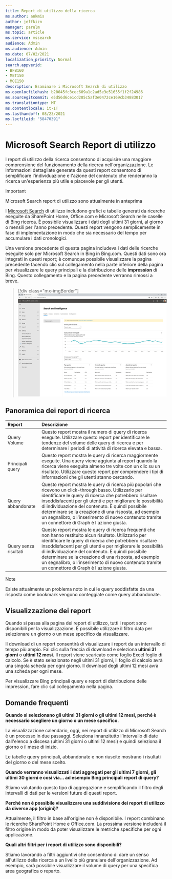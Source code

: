 ```yaml
---
title: Report di utilizzo della ricerca
ms.author: ankmis
author: jeffkizn
manager: parulm
ms.topic: article
ms.service: mssearch
audience: Admin
ms.audience: Admin
ms.date: 07/02/2021
localization_priority: Normal
search.appverid:
- BFB160
- MET150
- MOE150
description: Esaminare i Microsoft Search di utilizzo
ms.openlocfilehash: b20045fc3cec609a1c2ad5e3e51655f1f2f24986
ms.sourcegitcommit: e5d56d6ce1cd285c5af3e0472ce169cb34883017
ms.translationtype: MT
ms.contentlocale: it-IT
ms.lasthandoff: 08/23/2021
ms.locfileid: "58470391"
---
```

# <a name="microsoft-search-usage-reports"></a>Microsoft Search Report di utilizzo

I report di utilizzo della ricerca consentono di acquisire una maggiore comprensione del funzionamento della ricerca nell'organizzazione. Le informazioni dettagliate generate [](./make-content-easy-to-find.md) da questi report consentono di semplificare l'individuazione e l'azione del contenuto che renderanno la ricerca un'esperienza più utile e piacevole per gli utenti.

> [!IMPORTANT]
> Microsoft Search report di utilizzo sono attualmente in anteprima

I [Microsoft Search](https://admin.microsoft.com/Adminportal/Home?#/MicrosoftSearch/insights) di utilizzo includono grafici e tabelle generati da ricerche eseguite da SharePoint Home, Office.com e Microsoft Search nelle caselle di Bing ricerca. È possibile visualizzare i dati degli ultimi 31 giorni, al giorno o mensili per l'anno precedente. Questi report vengono semplicemente in fase di implementazione in modo che sia necessario del tempo per accumulare i dati cronologici.

Una versione precedente di questa pagina includeva i dati delle ricerche eseguite solo per Microsoft Search in Bing in Bing.com. Questi dati sono ora integrati in questi report; è comunque possibile visualizzare la pagina precedente facendo clic sul collegamento nella parte inferiore della pagina per visualizzare le query principali e la distribuzione delle **impression** di Bing. Questo collegamento e la pagina precedente verranno rimossi a breve.

> [!div class="mx-imgBorder"]
> ![Dashboard dei report di utilizzo della ricerca.](media/usage-reports/usage_reports_v2.png)

## <a name="overview-of-search-reports"></a>Panoramica dei report di ricerca

| Report | Descrizione |
|:-----|:-----|
|Query Volume|Questo report mostra il numero di query di ricerca eseguite. Utilizzare questo report per identificare le tendenze del volume delle query di ricerca e per determinare i periodi di attività di ricerca elevata e bassa.|
|Principali query|Questo report mostra le query di ricerca maggiormente eseguite. Una query viene aggiunta al report quando la ricerca viene eseguita almeno tre volte con un clic su un risultato. Utilizzare questo report per comprendere i tipi di informazioni che gli utenti stanno cercando.|
|Query abbandonate|Questo report mostra le query di ricerca più popolari che ricevono un click-through basso. Utilizzarlo per identificare le query di ricerca che potrebbero risultare insoddisfacenti per gli utenti e per migliorare le possibilità di individuazione del contenuto. È quindi possibile determinare se la creazione di una risposta, ad esempio un segnalibro, o l'inserimento di nuovo contenuto tramite un connettore di Graph è l'azione giusta.|
|Query senza risultati|Questo report mostra le query di ricerca frequenti che non hanno restituito alcun risultato. Utilizzarlo per identificare le query di ricerca che potrebbero risultare insoddisfacenti per gli utenti e per migliorare le possibilità di individuazione del contenuto. È quindi possibile determinare se la creazione di una risposta, ad esempio un segnalibro, o l'inserimento di nuovo contenuto tramite un connettore di Graph è l'azione giusta.|

>[!NOTE]
>Esiste attualmente un problema noto in cui le query soddisfatte da una risposta come bookmark vengono conteggiate come query abbandonate.

## <a name="viewing-reports"></a>Visualizzazione dei report

Quando si passa alla pagina dei report di utilizzo, tutti i report sono disponibili per la visualizzazione. È possibile utilizzare il filtro data per selezionare un giorno o un mese specifico da visualizzare.

Il download di un report consentirà di visualizzare i report da un intervallo di tempo più ampio. Fai clic sulla freccia di download e seleziona **ultimi 31 giorni** o **ultimi 12 mesi.** Il report viene scaricato come foglio Excel foglio di calcolo. Se è stato selezionato negli ultimi 31 giorni, il foglio di calcolo avrà una singola scheda per ogni giorno. Il download degli ultimi 12 mesi avrà una scheda per ogni mese.

Per visualizzare Bing principali query e report di distribuzione delle impression, fare clic sul collegamento nella pagina.

## <a name="frequently-asked-questions"></a>Domande frequenti

**Quando si selezionano gli ultimi 31 giorni o gli ultimi 12 mesi, perché è necessario scegliere un giorno o un mese specifico.**

La visualizzazione calendario, oggi, nei report di utilizzo di Microsoft Search è un processo in due passaggi. Seleziona innanzitutto l'intervallo di date dall'elenco a discesa (ultimi 31 giorni o ultimi 12 mesi) e quindi seleziona il giorno o il mese di inizio.

Le tabelle query principali, abbandonate e non riuscite mostrano i risultati del giorno o del mese scelto.

**Quando verranno visualizzati i dati aggregati per gli ultimi 7 giorni, gli ultimi 30 giorni e così via... ad esempio Bing principali report di query?**

Stiamo valutando questo tipo di aggregazione e semplificando il filtro degli intervalli di dati per le versioni future di questi report.

**Perché non è possibile visualizzare una suddivisione dei report di utilizzo da diverse app (origini)?**

Attualmente, il filtro in base all'origine non è disponibile. I report combinano le ricerche SharePoint Home e Office.com. La prossima versione includerà il filtro origine in modo da poter visualizzare le metriche specifiche per ogni applicazione.

**Quali altri filtri per i report di utilizzo sono disponibili?**

Stiamo lavorando a filtri aggiuntivi che consentono di dare un senso all'utilizzo della ricerca a un livello più granulare dell'organizzazione. Ad esempio, sarà possibile visualizzare il volume di query per una specifica area geografica o reparto.
